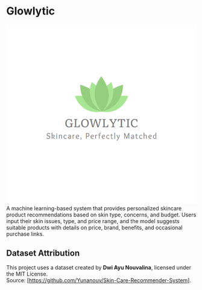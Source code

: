 # Glowlytic
![Alt text](GlowlyticLogo.png)
A machine learning-based system that provides personalized skincare product recommendations based on skin type, concerns, and budget. Users input their skin issues, type, and price range, and the model suggests suitable products with details on price, brand, benefits, and occasional purchase links. 

## Dataset Attribution
This project uses a dataset created by **Dwi Ayu Nouvalina**, licensed under the MIT License.  
Source: [https://github.com/Yunanouv/Skin-Care-Recommender-System].

